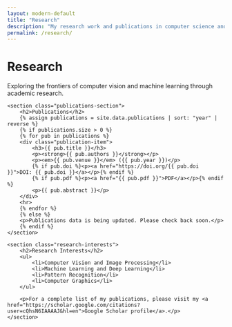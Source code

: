 ```yaml
---
layout: modern-default
title: "Research"
description: "My research work and publications in computer science and related fields"
permalink: /research/
---
```


<div class="container">
    <div class="section-header">
        <h1>Research</h1>
        <p class="lead">Exploring the frontiers of computer vision and machine learning through academic research.</p>
    </div>

    <section class="publications-section">
        <h2>Publications</h2>
        {% assign publications = site.data.publications | sort: "year" | reverse %}
        {% if publications.size > 0 %}
        {% for pub in publications %}
        <div class="publication-item">
            <h3>{{ pub.title }}</h3>
            <p><strong>{{ pub.authors }}</strong></p>
            <p><em>{{ pub.venue }}</em> ({{ pub.year }})</p>
            {% if pub.doi %}<p><a href="https://doi.org/{{ pub.doi }}">DOI: {{ pub.doi }}</a></p>{% endif %}
            {% if pub.pdf %}<p><a href="{{ pub.pdf }}">PDF</a></p>{% endif %}
            <p>{{ pub.abstract }}</p>
        </div>
        <hr>
        {% endfor %}
        {% else %}
        <p>Publications data is being updated. Please check back soon.</p>
        {% endif %}
    </section>

    <section class="research-interests">
        <h2>Research Interests</h2>
        <ul>
            <li>Computer Vision and Image Processing</li>
            <li>Machine Learning and Deep Learning</li>
            <li>Pattern Recognition</li>
            <li>Computer Graphics</li>
        </ul>
        
        <p>For a complete list of my publications, please visit my <a href="https://scholar.google.com/citations?user=cQhsN6IAAAAJ&hl=en">Google Scholar profile</a>.</p>
    </section>
</div>
